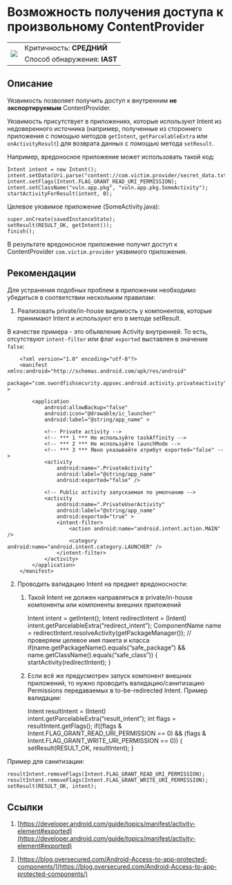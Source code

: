 # Возможность получения доступа к произвольному ContentProvider

<table class='noborder'>
    <colgroup>
      <col/>
      <col/>
    </colgroup>
    <tbody>
      <tr>
        <td rowspan="2"><img src="../../../img/defekt_srednij.png"/></td>
        <td>Критичность:<strong> СРЕДНИЙ</strong></td>
      </tr>
      <tr>
        <td>Способ обнаружения:<strong> IAST</strong></td>
      </tr>
    </tbody>
</table>

## Описание

Уязвимость позволяет получить доступ к внутренним **не экспортируемым** ContentProvider.

Уязвимость присутствует в приложениях, которые используют Intent из недоверенного источника (например, полученные из стороннего приложения с помощью методов `getIntent`, `getParcelableExtra` или `onActivityResult`) для возврата данных с помощью метода `setResult`.

Например, вредоносное приложение может использовать такой код:

    Intent intent = new Intent();
    intent.setData(Uri.parse("content://com.victim.provider/secret_data.txt"));
    intent.setFlags(Intent.FLAG_GRANT_READ_URI_PERMISSION);
    intent.setClassName("vuln.app.pkg", "vuln.app.pkg.SomeActivity");
    startActivityForResult(intent, 0);

Целевое уязвимое приложение (SomeActivity.java):

    super.onCreate(savedInstanceState);
    setResult(RESULT_OK, getIntent());
    finish();

В результате вредоносное приложение получит доступ к ContentProvider `com.victim.provider` уязвимого приложения.

## Рекомендации

Для устранения подобных проблем в приложении необходимо убедиться в соответствии нескольким правилам:

1. Реализовать private/in-house видимость у компонентов, которые принимают Intent и используют его в методе setResult. 

В качестве примера - это объявление Activity внутренней. То есть, отсутствуют `intent-filter` или флаг `exported` выставлен в значение `false`:

        <?xml version="1.0" encoding="utf-8"?>
        <manifest xmlns:android="http://schemas.android.com/apk/res/android"
            package="com.swordfishsecurity.appsec.android.activity.privateactivity" >
        
            <application
                android:allowBackup="false"
                android:icon="@drawable/ic_launcher"
                android:label="@string/app_name" >
            
                <!-- Private activity -->
                <!-- *** 1 *** Не используйте taskAffinity -->
                <!-- *** 2 *** Не используйте launchMode -->
                <!-- *** 3 *** Явно указывайте атрибут exported="false" -->
                <activity
                    android:name=".PrivateActivity"
                    android:label="@string/app_name"
                    android:exported="false" />
                
                <!-- Public activity запускаемая по умолчанию -->
                <activity
                    android:name=".PrivateUserActivity"
                    android:label="@string/app_name"
                    android:exported="true" >
                    <intent-filter>
                        <action android:name="android.intent.action.MAIN" />
                        <category android:name="android.intent.category.LAUNCHER" />
                    </intent-filter>
                </activity>
            </application>
        </manifest>

2. Проводить валидацию Intent на предмет вредоносности:

    1. Такой Intent не должен направляться в private/in-house компоненты или компоненты внешних приложений

        Intent intent = getIntent();
        Intent redirectIntent = (Intent) intent.getParcelableExtra(“redirect_intent”);
        ComponentName name = redirectIntent.resolveActivity(getPackageManager());
        // проверяем целевое имя пакета и класса
        if(name.getPackageName().equals(“safe_package”) && name.getClassName().equals(“safe_class”)) {
        startActivity(redirectIntent);
        }

    2. Если всё же предусмотрен запуск компонент внешних приложений, то нужно проводить валидацию/санитизацию Permissions передаваемых в to-be-redirected Intent. Пример валидации:

        Intent resultIntent = (Intent) intent.getParcelableExtra(“result_intent”);
        int flags = resultIntent.getFlags();
        if((flags & Intent.FLAG_GRANT_READ_URI_PERMISSION == 0) && (flags & Intent.FLAG_GRANT_WRITE_URI_PERMISSION == 0)) {
        setResult(RESULT_OK, resultIntent);
        }

Пример для санитизации:

    resultIntent.removeFlags(Intent.FLAG_GRANT_READ_URI_PERMISSION);
    resultIntent.removeFlags(Intent.FLAG_GRANT_WRITE_URI_PERMISSION);
    setResult(RESULT_OK, intent);

## Ссылки

1. [https://developer.android.com/guide/topics/manifest/activity-element#exported](https://developer.android.com/guide/topics/manifest/activity-element#exported)

2. [https://blog.oversecured.com/Android-Access-to-app-protected-components/](https://blog.oversecured.com/Android-Access-to-app-protected-components/)
